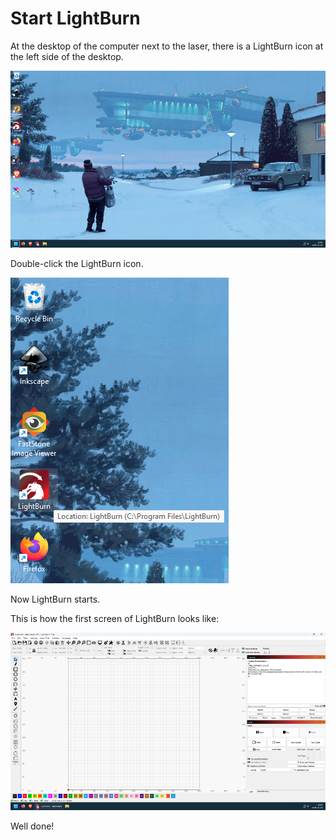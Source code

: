 # Start LightBurn

At the desktop of the computer next to the laser,
there is a LightBurn icon at the left side of the desktop.

![Desktop of the computer next to the laser](desktop_of_laser_cutter_computer_50.png)

Double-click the LightBurn icon.

![Double-click the LightBurn icon](desktop_of_laser_cutter_computer_pointer_at_lightburn_local.png)

Now LightBurn starts.

This is how the first screen of LightBurn looks like:

![First screen of LightBurn](lightburn_first_screen_50.png)

Well done!
